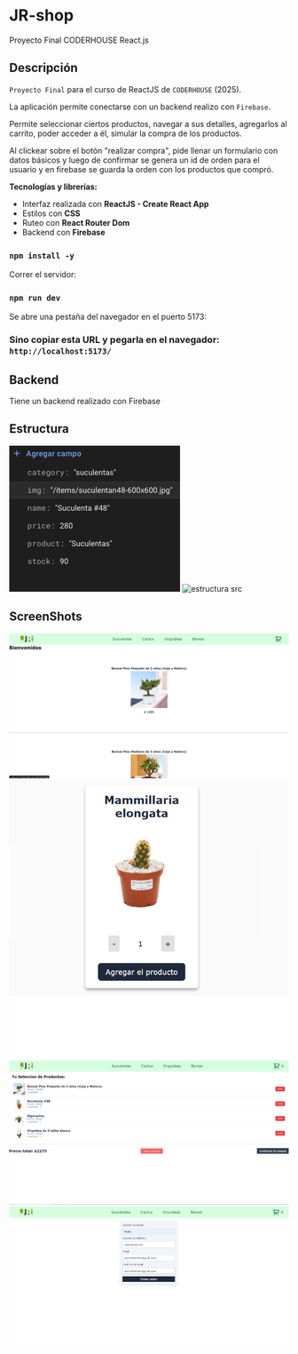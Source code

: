 # JR-shop
 Proyecto Final CODERHOUSE React.js 


## Descripción

`Proyecto Final` para el curso de ReactJS de `CODERHOUSE` (2025).

La aplicación permite conectarse con un backend realizo con `Firebase`.

Permite seleccionar ciertos productos, navegar a sus detalles, agregarlos al carrito, poder acceder a él, simular la compra de los productos.

Al clickear sobre el botón "realizar compra", pide llenar un formulario con datos básicos y luego de confirmar
se genera un id de orden para el usuario y en firebase se guarda la orden con los productos que compró.

**Tecnologías y librerías:**

- Interfaz realizada con **ReactJS - Create React App**
- Estilos con **CSS**
- Ruteo con **React Router Dom**
- Backend con **Firebase**

### `npm install -y`

Correr el servidor:

### `npm run dev`


Se abre una pestaña del navegador en el puerto 5173:

### Sino copiar esta URL y pegarla en el navegador: `http://localhost:5173/`

## Backend

Tiene un backend realizado con Firebase

## Estructura

![estructura FireBase](https://raw.githubusercontent.com/Jesus-romero04/React-Js-trabajo-Jesus-Romero/main/.github/images/imagen.png)
![estructura src](https://raw.githubusercontent.com/jespitiasa/petit-racine/main/.github/images/imagen-2.png)


## ScreenShots

![image00](https://raw.githubusercontent.com/Jesus-romero04/React-Js-trabajo-Jesus-Romero/main/.github/images/imagen-3.png)
![image01](https://raw.githubusercontent.com/Jesus-romero04/React-Js-trabajo-Jesus-Romero/main/.github/images/imagen-4.png)
![image02](https://raw.githubusercontent.com/Jesus-romero04/React-Js-trabajo-Jesus-Romero/main/.github/images/imagen-5.png)
![image03](https://raw.githubusercontent.com/Jesus-romero04/React-Js-trabajo-Jesus-Romero/main/.github/images/imagen-6.png)
